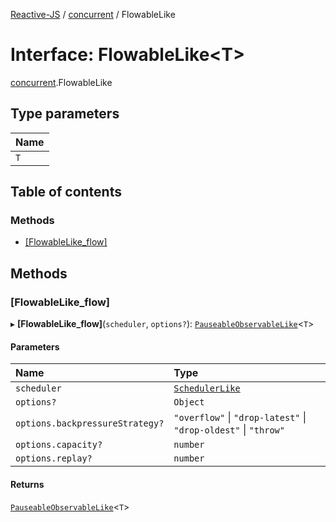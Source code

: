 [Reactive-JS](../README.md) / [concurrent](../modules/concurrent.md) / FlowableLike

# Interface: FlowableLike<T\>

[concurrent](../modules/concurrent.md).FlowableLike

## Type parameters

| Name |
| :------ |
| `T` |

## Table of contents

### Methods

- [[FlowableLike\_flow]](concurrent.FlowableLike.md#[flowablelike_flow])

## Methods

### [FlowableLike\_flow]

▸ **[FlowableLike_flow]**(`scheduler`, `options?`): [`PauseableObservableLike`](concurrent.PauseableObservableLike.md)<`T`\>

#### Parameters

| Name | Type |
| :------ | :------ |
| `scheduler` | [`SchedulerLike`](concurrent.SchedulerLike.md) |
| `options?` | `Object` |
| `options.backpressureStrategy?` | ``"overflow"`` \| ``"drop-latest"`` \| ``"drop-oldest"`` \| ``"throw"`` |
| `options.capacity?` | `number` |
| `options.replay?` | `number` |

#### Returns

[`PauseableObservableLike`](concurrent.PauseableObservableLike.md)<`T`\>
